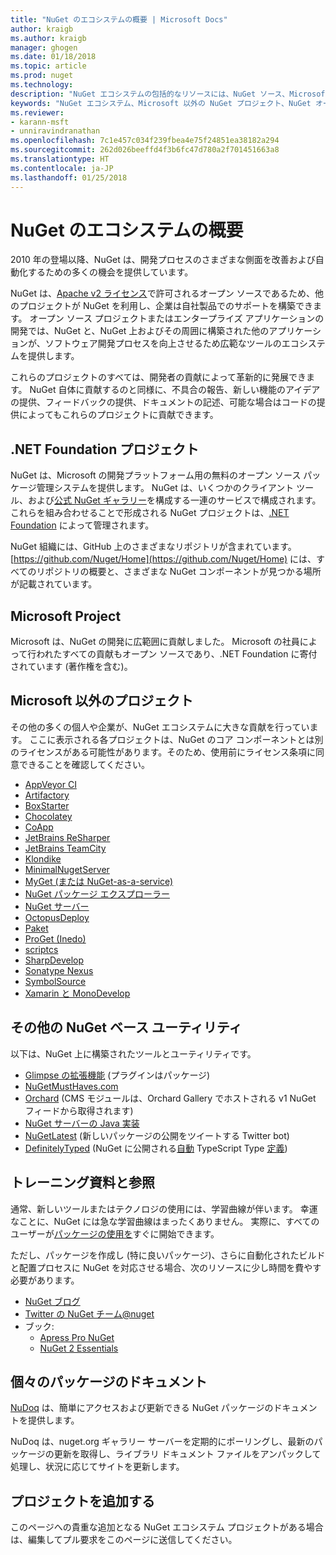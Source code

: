 ```yaml
---
title: "NuGet のエコシステムの概要 | Microsoft Docs"
author: kraigb
ms.author: kraigb
manager: ghogen
ms.date: 01/18/2018
ms.topic: article
ms.prod: nuget
ms.technology: 
description: "NuGet エコシステムの包括的なリソースには、NuGet ソース、Microsoft 以外の NuGet プロジェクト、ユーティリティ、およびトレーニング資料が含まれます。"
keywords: "NuGet エコシステム、Microsoft 以外の NuGet プロジェクト、NuGet オープン ソース、NuGet ユーティリティ、NuGet トレーニング資料"
ms.reviewer:
- karann-msft
- unniravindranathan
ms.openlocfilehash: 7c1e457c034f239fbea4e75f24851ea38182a294
ms.sourcegitcommit: 262d026beeffd4f3b6fc47d780a2f701451663a8
ms.translationtype: HT
ms.contentlocale: ja-JP
ms.lasthandoff: 01/25/2018
---
```

# <a name="an-overview-of-the-nuget-ecosystem"></a>NuGet のエコシステムの概要

2010 年の登場以降、NuGet は、開発プロセスのさまざまな側面を改善および自動化するための多くの機会を提供しています。

NuGet は、[Apache v2 ライセンス](http://choosealicense.com/licenses/apache/)で許可されるオープン ソースであるため、他のプロジェクトが NuGet を利用し、企業は自社製品でのサポートを構築できます。 オープン ソース プロジェクトまたはエンタープライズ アプリケーションの開発では、NuGet と、NuGet 上およびその周囲に構築された他のアプリケーションが、ソフトウェア開発プロセスを向上させるため広範なツールのエコシステムを提供します。

これらのプロジェクトのすべては、開発者の貢献によって革新的に発展できます。 NuGet 自体に貢献するのと同様に、不具合の報告、新しい機能のアイデアの提供、フィードバックの提供、ドキュメントの記述、可能な場合はコードの提供によってもこれらのプロジェクトに貢献できます。

## <a name="net-foundation-projects"></a>.NET Foundation プロジェクト

NuGet は、Microsoft の開発プラットフォーム用の無料のオープン ソース パッケージ管理システムを提供します。 NuGet は、いくつかのクライアント ツール、および[公式 NuGet ギャラリー](http://www.nuget.org)を構成する一連のサービスで構成されます。 これらを組み合わせることで形成される NuGet プロジェクトは、[.NET Foundation](http://www.dotnetfoundation.org/) によって管理されます。

NuGet 組織には、GitHub 上のさまざまなリポジトリが含まれています。 [https://github.com/Nuget/Home](https://github.com/Nuget/Home) には、すべてのリポジトリの概要と、さまざまな NuGet コンポーネントが見つかる場所が記載されています。

## <a name="microsoft-projects"></a>Microsoft Project

Microsoft は、NuGet の開発に広範囲に貢献しました。 Microsoft の社員によって行われたすべての貢献もオープン ソースであり、.NET Foundation に寄付されています (著作権を含む)。

## <a name="non-microsoft-projects"></a>Microsoft 以外のプロジェクト

その他の多くの個人や企業が、NuGet エコシステムに大きな貢献を行っています。 ここに表示される各プロジェクトは、NuGet のコア コンポーネントとは別のライセンスがある可能性があります。そのため、使用前にライセンス条項に同意できることを確認してください。

- [AppVeyor CI](https://www.appveyor.com/)
- [Artifactory](https://www.jfrog.com/artifactory/)
- [BoxStarter](http://boxstarter.org/)
- [Chocolatey](https://chocolatey.org/)
- [CoApp](http://coapp.org/)
- [JetBrains ReSharper](https://resharper-plugins.jetbrains.com/)
- [JetBrains TeamCity](https://www.jetbrains.com/teamcity/)
- [Klondike](https://github.com/themotleyfool/Klondike)
- [MinimalNugetServer](https://github.com/TanukiSharp/MinimalNugetServer)
- [MyGet (または NuGet-as-a-service)](http://www.myget.org/)
- [NuGet パッケージ エクスプローラー](https://github.com/NuGetPackageExplorer/NuGetPackageExplorer)
- [NuGet サーバー](http://nugetserver.net/)
- [OctopusDeploy](https://octopus.com/)
- [Paket](https://fsprojects.github.io/Paket/)
- [ProGet (Inedo)](http://inedo.com/proget)
- [scriptcs](http://scriptcs.net/)
- [SharpDevelop](http://community.sharpdevelop.net/blogs/mattward/archive/2011/01/23/NuGetSupportInSharpDevelop.aspx)
- [Sonatype Nexus](http://www.sonatype.com/nexus-repository-sonatype)
- [SymbolSource](http://www.symbolsource.org/Public)
- [Xamarin と MonoDevelop](https://github.com/mrward/monodevelop-nuget-addin)

## <a name="other-nuget-based-utilities"></a>その他の NuGet ベース ユーティリティ

以下は、NuGet 上に構築されたツールとユーティリティです。

- [Glimpse の拡張機能](http://getglimpse.com/Packages) (プラグインはパッケージ)
- [NuGetMustHaves.com](http://nugetmusthaves.com/)
- [Orchard](http://www.orchardproject.net/) (CMS モジュールは、Orchard Gallery でホストされる v1 NuGet フィードから取得されます)
- [NuGet サーバーの Java 実装](http://jonnyzzz.com/blog/2012/03/07/nuget-server-in-pure-java/)
- [NuGetLatest](https://twitter.com/NuGetLatest) (新しいパッケージの公開をツイートする Twitter bot)
- [DefinitelyTyped](http://definitelytyped.org/) (NuGet に公開される[自動](https://github.com/DefinitelyTyped/NugetAutomation/) TypeScript Type [定義](http://www.nuget.org/packages?q=DefinitelyTyped))

## <a name="training-materials-and-references"></a>トレーニング資料と参照

通常、新しいツールまたはテクノロジの使用には、学習曲線が伴います。 幸運なことに、NuGet には急な学習曲線はまったくありません。 実際に、すべてのユーザーが[パッケージの使用を](../quickstart/use-a-package.md)すぐに開始できます。

ただし、パッケージを作成し (特に良いパッケージ)、さらに自動化されたビルドと配置プロセスに NuGet を対応させる場合、次のリソースに少し時間を費やす必要があります。

- [NuGet ブログ](http://blog.nuget.org/)
- [Twitter の NuGet チーム@nuget](http://twitter.com/nuget)
- ブック:
  - [Apress Pro NuGet](http://bit.ly/ProNuGet)
  - [NuGet 2 Essentials](http://www.amazon.com/NuGet-2-Essentials-Damir-Arh-ebook/dp/B00GTQD5M4)

## <a name="documentation-for-individual-packages"></a>個々のパッケージのドキュメント

[NuDoq](http://nudoq.org) は、簡単にアクセスおよび更新できる NuGet パッケージのドキュメントを提供します。

NuDoq は、nuget.org ギャラリー サーバーを定期的にポーリングし、最新のパッケージの更新を取得し、ライブラリ ドキュメント ファイルをアンパックして処理し、状況に応じてサイトを更新します。

## <a name="adding-your-project"></a>プロジェクトを追加する

このページへの貴重な追加となる NuGet エコシステム プロジェクトがある場合は、編集してプル要求をこのページに送信してください。
